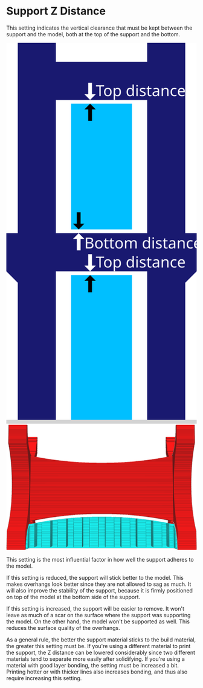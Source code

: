 Support Z Distance
====
This setting indicates the vertical clearance that must be kept between the support and the model, both at the top of the support and the bottom.

<!--screenshot {
"image_path": "support_z_distance.png",
"models": [{"script": "rack.scad"}],
"camera_position": [0, 129, 11],
"settings": {
    "support_enable": true,
    "support_z_distance": 1
},
"colours": 32
}-->
![Z distance determines both the top and the bottom sides of support](../images/support_top_bottom_distance.svg)
![A vertical distance between model and support (exaggerated)](../images/support_z_distance.png)

This setting is the most influential factor in how well the support adheres to the model.

If this setting is reduced, the support will stick better to the model. This makes overhangs look better since they are not allowed to sag as much. It will also improve the stability of the support, because it is firmly positioned on top of the model at the bottom side of the support.

If this setting is increased, the support will be easier to remove. It won't leave as much of a scar on the surface where the support was supporting the model. On the other hand, the model won't be supported as well. This reduces the surface quality of the overhangs.

As a general rule, the better the support material sticks to the build material, the greater this setting must be. If you're using a different material to print the support, the Z distance can be lowered considerably since two different materials tend to separate more easily after solidifying. If you're using a material with good layer bonding, the setting must be increased a bit. Printing hotter or with thicker lines also increases bonding, and thus also require increasing this setting.